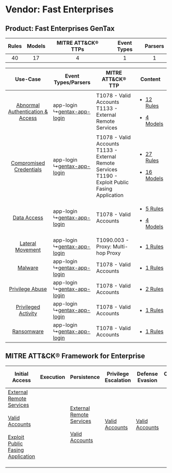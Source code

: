 Vendor: Fast Enterprises
========================
Product: Fast Enterprises GenTax
--------------------------------
| Rules | Models | MITRE ATT&CK® TTPs | Event Types | Parsers |
|:-----:|:------:|:------------------:|:-----------:|:-------:|
|  40   |   17   |         4          |      1      |    1    |

|    Use-Case    | Event Types/Parsers    | MITRE ATT&CK® TTP    | Content    |
|:----:| ---- | ---- | ---- |
| [Abnormal Authentication & Access](../../../UseCases/uc_abnormal_authentication_&_access.md) |  app-login<br> ↳[gentax-app-login](Ps/pC_gentaxapplogin.md)<br> | T1078 - Valid Accounts<br>T1133 - External Remote Services<br>    | [<ul><li>12 Rules</li></ul><ul><li>4 Models</li></ul>](RM/r_m_fast_enterprises_fast_enterprises_gentax_Abnormal_Authentication_&_Access.md) |
|          [Compromised Credentials](../../../UseCases/uc_compromised_credentials.md)          |  app-login<br> ↳[gentax-app-login](Ps/pC_gentaxapplogin.md)<br> | T1078 - Valid Accounts<br>T1133 - External Remote Services<br>T1190 - Exploit Public Fasing Application<br> | [<ul><li>27 Rules</li></ul><ul><li>16 Models</li></ul>](RM/r_m_fast_enterprises_fast_enterprises_gentax_Compromised_Credentials.md)         |
|    [Data Access](../../../UseCases/uc_data_access.md)    |  app-login<br> ↳[gentax-app-login](Ps/pC_gentaxapplogin.md)<br> | T1078 - Valid Accounts<br>    | [<ul><li>5 Rules</li></ul><ul><li>4 Models</li></ul>](RM/r_m_fast_enterprises_fast_enterprises_gentax_Data_Access.md)    |
|    [Lateral Movement](../../../UseCases/uc_lateral_movement.md)    |  app-login<br> ↳[gentax-app-login](Ps/pC_gentaxapplogin.md)<br> | T1090.003 - Proxy: Multi-hop Proxy<br>    | [<ul><li>1 Rules</li></ul>](RM/r_m_fast_enterprises_fast_enterprises_gentax_Lateral_Movement.md)    |
|    [Malware](../../../UseCases/uc_malware.md)    |  app-login<br> ↳[gentax-app-login](Ps/pC_gentaxapplogin.md)<br> | T1078 - Valid Accounts<br>    | [<ul><li>1 Rules</li></ul>](RM/r_m_fast_enterprises_fast_enterprises_gentax_Malware.md)    |
|    [Privilege Abuse](../../../UseCases/uc_privilege_abuse.md)    |  app-login<br> ↳[gentax-app-login](Ps/pC_gentaxapplogin.md)<br> | T1078 - Valid Accounts<br>    | [<ul><li>2 Rules</li></ul>](RM/r_m_fast_enterprises_fast_enterprises_gentax_Privilege_Abuse.md)    |
|    [Privileged Activity](../../../UseCases/uc_privileged_activity.md)    |  app-login<br> ↳[gentax-app-login](Ps/pC_gentaxapplogin.md)<br> | T1078 - Valid Accounts<br>    | [<ul><li>1 Rules</li></ul>](RM/r_m_fast_enterprises_fast_enterprises_gentax_Privileged_Activity.md)    |
|    [Ransomware](../../../UseCases/uc_ransomware.md)    |  app-login<br> ↳[gentax-app-login](Ps/pC_gentaxapplogin.md)<br> | T1078 - Valid Accounts<br>    | [<ul><li>1 Rules</li></ul>](RM/r_m_fast_enterprises_fast_enterprises_gentax_Ransomware.md)    |

MITRE ATT&CK® Framework for Enterprise
--------------------------------------
| Initial Access                                                                                                                                                                                                                         | Execution | Persistence                                                                                                                                      | Privilege Escalation                                                | Defense Evasion                                                     | Credential Access | Discovery | Lateral Movement | Collection | Command and Control                                                                                                                       | Exfiltration | Impact |
| -------------------------------------------------------------------------------------------------------------------------------------------------------------------------------------------------------------------------------------- | --------- | ------------------------------------------------------------------------------------------------------------------------------------------------ | ------------------------------------------------------------------- | ------------------------------------------------------------------- | ----------------- | --------- | ---------------- | ---------- | ----------------------------------------------------------------------------------------------------------------------------------------- | ------------ | ------ |
| [External Remote Services](https://attack.mitre.org/techniques/T1133)<br><br>[Valid Accounts](https://attack.mitre.org/techniques/T1078)<br><br>[Exploit Public Fasing Application](https://attack.mitre.org/techniques/T1190)<br><br> |           | [External Remote Services](https://attack.mitre.org/techniques/T1133)<br><br>[Valid Accounts](https://attack.mitre.org/techniques/T1078)<br><br> | [Valid Accounts](https://attack.mitre.org/techniques/T1078)<br><br> | [Valid Accounts](https://attack.mitre.org/techniques/T1078)<br><br> |                   |           |                  |            | [Proxy: Multi-hop Proxy](https://attack.mitre.org/techniques/T1090/003)<br><br>[Proxy](https://attack.mitre.org/techniques/T1090)<br><br> |              |        |